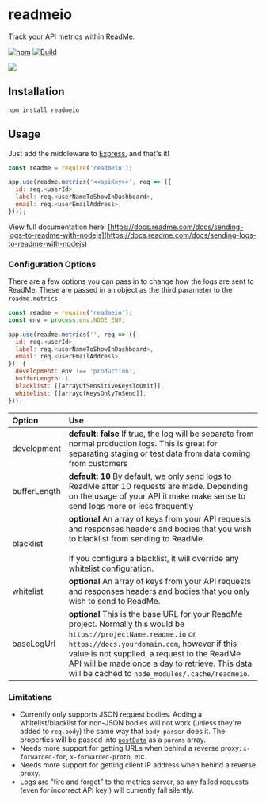 # readmeio

Track your API metrics within ReadMe.

[![npm](https://img.shields.io/npm/v/readmeio.svg)](https://npm.im/readmeio)
[![Build](https://github.com/readmeio/metrics-sdks/workflows/nodejs/badge.svg)](https://github.com/readmeio/metrics-sdks)

[![](https://d3vv6lp55qjaqc.cloudfront.net/items/1M3C3j0I0s0j3T362344/Untitled-2.png)](https://readme.io)

## Installation

```
npm install readmeio
```

## Usage

Just add the middleware to [Express](https://expressjs.com/), and that's it!

```javascript
const readme = require('readmeio');

app.use(readme.metrics('<<apiKey>>', req => ({
  id: req.<userId>,
  label: req.<userNameToShowInDashboard>,
  email: req.<userEmailAddress>,
})));
```

View full documentation here: [https://docs.readme.com/docs/sending-logs-to-readme-with-nodejs](https://docs.readme.com/docs/sending-logs-to-readme-with-nodejs)

### Configuration Options
There are a few options you can pass in to change how the logs are sent to ReadMe. These are passed in an object as the third parameter to the `readme.metrics`.

```js
const readme = require('readmeio');
const env = process.env.NODE_ENV;

app.use(readme.metrics('', req => ({
  id: req.<userId>,
  label: req.<userNameToShowInDashboard>,
  email: req.<userEmailAddress>,
}), {
  development: env !== 'production',
  bufferLength: 1,
  blacklist: [[arrayOfSensitiveKeysToOmit]],
  whitelist: [[arrayofKeysOnlyToSend]],
}));
```

| Option | Use |
| :--- | :--- |
| development | **default: false** If true, the log will be separate from normal production logs. This is great for separating staging or test data from data coming from customers |
| bufferLength | **default: 10** By default, we only send logs to ReadMe after 10 requests are made. Depending on the usage of your API it make make sense to send logs more or less frequently |
| blacklist | **optional** An array of keys from your API requests and responses headers and bodies that you wish to blacklist from sending to ReadMe.<br /><br />If you configure a blacklist, it will override any whitelist configuration. |
| whitelist | **optional** An array of keys from your API requests and responses headers and bodies that you only wish to send to ReadMe. |
| baseLogUrl | **optional** This is the base URL for your ReadMe project. Normally this would be `https://projectName.readme.io` or `https://docs.yourdomain.com`, however if this value is not supplied, a request to the ReadMe API will be made once a day to retrieve. This data will be cached to `node_modules/.cache/readmeio`.

### Limitations
- Currently only supports JSON request bodies. Adding a whitelist/blacklist for non-JSON bodies will not work (unless they're added to `req.body`) the same way that `body-parser` does it. The properties will be passed into [`postData`](http://www.softwareishard.com/blog/har-12-spec/#postData) as a `params` array.
- Needs more support for getting URLs when behind a reverse proxy: `x-forwarded-for`, `x-forwarded-proto`, etc.
- Needs more support for getting client IP address when behind a reverse proxy.
- Logs are "fire and forget" to the metrics server, so any failed requests (even for incorrect API key!) will currently fail silently.
